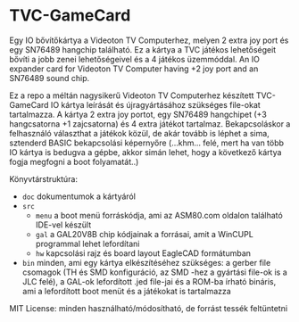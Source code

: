 # TVC-GameCard
Egy IO bővítőkártya a Videoton TV Computerhez, melyen 2 extra joy port és egy SN76489 hangchip található. Ez a kártya a TVC játékos lehetőségeit
bővíti a jobb zenei lehetőségeivel és a 4 játékos üzemmóddal.
An IO expander card for Videoton TV Computer having +2 joy port and an SN76489 sound chip.

Ez a repo a méltán nagysikerű Videoton TV Computerhez készített TVC-GameCard IO kártya leírását és újragyártásához szükséges file-okat tartalmazza.
A kártya 2 extra joy portot, egy SN76489 hangchipet (+3 hangcsatorna +1 zajcsatorna) és 4 extra játékot tartalmaz. Bekapcsoláskor a felhasználó
választhat a játékok közül, de akár tovább is léphet a sima, sztenderd BASIC bekapcsolási képernyőre (...khm... felé, mert ha van több IO kártya
is bedugva a gépbe, akkor simán lehet, hogy a következő kártya fogja megfogni a boot folyamatát..)

Könyvtárstruktúra:
- `doc` dokumentumok a kártyáról
- `src`
  - `menu`
    a boot menü forráskódja, ami az ASM80.com oldalon található IDE-vel készült
  - `gal`
    a GAL20V8B chip kódjainak a forrásai, amit a WinCUPL programmal lehet lefordítani
  - `hw` kapcsolási rajz és board layout EagleCAD formátumban
- `bin`
  minden, ami egy kártya elkészítéséhez szükséges: a gerber file csomagok (TH és SMD konfiguráció, az SMD -hez a gyártási file-ok is a JLC felé), 
  a GAL-ok lefordított .jed file-jai és a ROM-ba írható bináris, ami a lefordított  boot menüt és a játékokat is tartalmazza

MIT License: minden használható/módosítható, de forrást tessék feltüntetni
